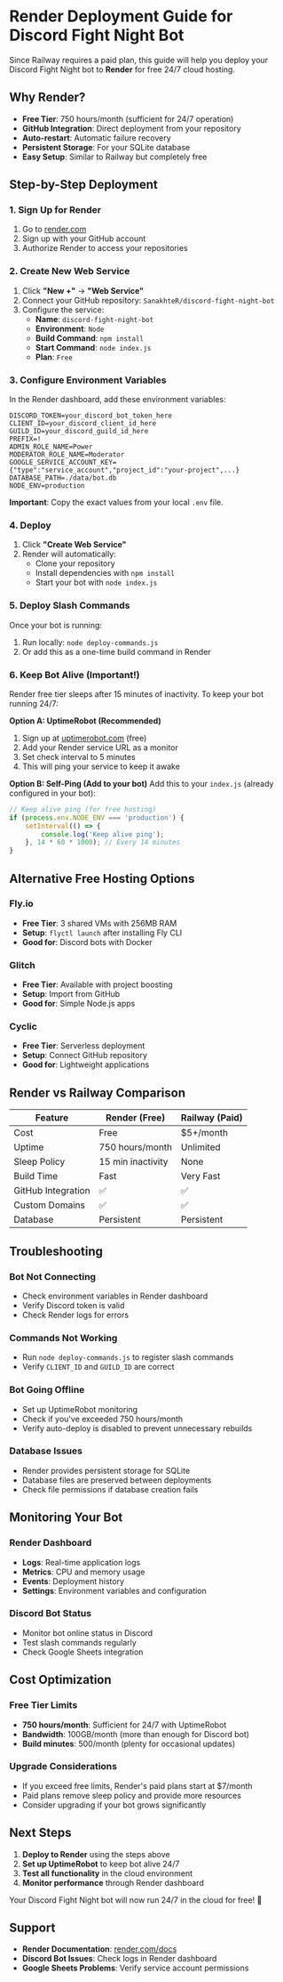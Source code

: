 # Render Deployment Guide for Discord Fight Night Bot

Since Railway requires a paid plan, this guide will help you deploy your Discord Fight Night bot to **Render** for free 24/7 cloud hosting.

## Why Render?
- **Free Tier**: 750 hours/month (sufficient for 24/7 operation)
- **GitHub Integration**: Direct deployment from your repository
- **Auto-restart**: Automatic failure recovery
- **Persistent Storage**: For your SQLite database
- **Easy Setup**: Similar to Railway but completely free

## Step-by-Step Deployment

### 1. Sign Up for Render
1. Go to [render.com](https://render.com)
2. Sign up with your GitHub account
3. Authorize Render to access your repositories

### 2. Create New Web Service
1. Click **"New +"** → **"Web Service"**
2. Connect your GitHub repository: `SanakhteR/discord-fight-night-bot`
3. Configure the service:
   - **Name**: `discord-fight-night-bot`
   - **Environment**: `Node`
   - **Build Command**: `npm install`
   - **Start Command**: `node index.js`
   - **Plan**: `Free`

### 3. Configure Environment Variables
In the Render dashboard, add these environment variables:

```
DISCORD_TOKEN=your_discord_bot_token_here
CLIENT_ID=your_discord_client_id_here
GUILD_ID=your_discord_guild_id_here
PREFIX=!
ADMIN_ROLE_NAME=Power
MODERATOR_ROLE_NAME=Moderator
GOOGLE_SERVICE_ACCOUNT_KEY={"type":"service_account","project_id":"your-project",...}
DATABASE_PATH=./data/bot.db
NODE_ENV=production
```

**Important**: Copy the exact values from your local `.env` file.

### 4. Deploy
1. Click **"Create Web Service"**
2. Render will automatically:
   - Clone your repository
   - Install dependencies with `npm install`
   - Start your bot with `node index.js`

### 5. Deploy Slash Commands
Once your bot is running:
1. Run locally: `node deploy-commands.js`
2. Or add this as a one-time build command in Render

### 6. Keep Bot Alive (Important!)
Render free tier sleeps after 15 minutes of inactivity. To keep your bot running 24/7:

**Option A: UptimeRobot (Recommended)**
1. Sign up at [uptimerobot.com](https://uptimerobot.com) (free)
2. Add your Render service URL as a monitor
3. Set check interval to 5 minutes
4. This will ping your service to keep it awake

**Option B: Self-Ping (Add to your bot)**
Add this to your `index.js` (already configured in your bot):
```javascript
// Keep alive ping (for free hosting)
if (process.env.NODE_ENV === 'production') {
    setInterval(() => {
        console.log('Keep alive ping');
    }, 14 * 60 * 1000); // Every 14 minutes
}
```

## Alternative Free Hosting Options

### Fly.io
- **Free Tier**: 3 shared VMs with 256MB RAM
- **Setup**: `flyctl launch` after installing Fly CLI
- **Good for**: Discord bots with Docker

### Glitch
- **Free Tier**: Available with project boosting
- **Setup**: Import from GitHub
- **Good for**: Simple Node.js apps

### Cyclic
- **Free Tier**: Serverless deployment
- **Setup**: Connect GitHub repository
- **Good for**: Lightweight applications

## Render vs Railway Comparison

| Feature | Render (Free) | Railway (Paid) |
|---------|---------------|----------------|
| Cost | Free | $5+/month |
| Uptime | 750 hours/month | Unlimited |
| Sleep Policy | 15 min inactivity | None |
| Build Time | Fast | Very Fast |
| GitHub Integration | ✅ | ✅ |
| Custom Domains | ✅ | ✅ |
| Database | Persistent | Persistent |

## Troubleshooting

### Bot Not Connecting
- Check environment variables in Render dashboard
- Verify Discord token is valid
- Check Render logs for errors

### Commands Not Working
- Run `node deploy-commands.js` to register slash commands
- Verify `CLIENT_ID` and `GUILD_ID` are correct

### Bot Going Offline
- Set up UptimeRobot monitoring
- Check if you've exceeded 750 hours/month
- Verify auto-deploy is disabled to prevent unnecessary rebuilds

### Database Issues
- Render provides persistent storage for SQLite
- Database files are preserved between deployments
- Check file permissions if database creation fails

## Monitoring Your Bot

### Render Dashboard
- **Logs**: Real-time application logs
- **Metrics**: CPU and memory usage
- **Events**: Deployment history
- **Settings**: Environment variables and configuration

### Discord Bot Status
- Monitor bot online status in Discord
- Test slash commands regularly
- Check Google Sheets integration

## Cost Optimization

### Free Tier Limits
- **750 hours/month**: Sufficient for 24/7 with UptimeRobot
- **Bandwidth**: 100GB/month (more than enough for Discord bot)
- **Build minutes**: 500/month (plenty for occasional updates)

### Upgrade Considerations
- If you exceed free limits, Render's paid plans start at $7/month
- Paid plans remove sleep policy and provide more resources
- Consider upgrading if your bot grows significantly

## Next Steps

1. **Deploy to Render** using the steps above
2. **Set up UptimeRobot** to keep bot alive 24/7
3. **Test all functionality** in the cloud environment
4. **Monitor performance** through Render dashboard

Your Discord Fight Night bot will now run 24/7 in the cloud for free! 🚀

## Support

- **Render Documentation**: [render.com/docs](https://render.com/docs)
- **Discord Bot Issues**: Check logs in Render dashboard
- **Google Sheets Problems**: Verify service account permissions
